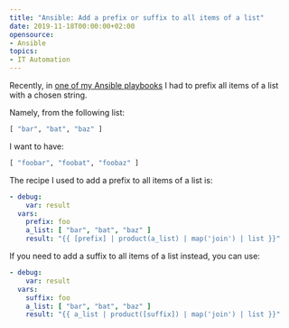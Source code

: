 ```yaml
---
title: "Ansible: Add a prefix or suffix to all items of a list"
date: 2019-11-18T00:00:00+02:00
opensource:
- Ansible
topics:
- IT Automation
---
```


Recently, in [one of my Ansible playbooks](../airgap-openshift-installation-move-registry-created-using-oc-adm-release-mirror-between-environments/) I had to prefix all items of a list with a chosen string.

<!--more-->

Namely, from the following list:

```python
[ "bar", "bat", "baz" ]
```

I want to have:

```python
[ "foobar", "foobat", "foobaz" ]
```

The recipe I used to add a prefix to all items of a list is:

```yaml
- debug:
    var: result
  vars:
    prefix: foo
    a_list: [ "bar", "bat", "baz" ]
    result: "{{ [prefix] | product(a_list) | map('join') | list }}"
```

If you need to add a suffix to all items of a list instead, you can use:

```yaml
- debug:
    var: result
  vars:
    suffix: foo
    a_list: [ "bar", "bat", "baz" ]
    result: "{{ a_list | product([suffix]) | map('join') | list }}"
```
